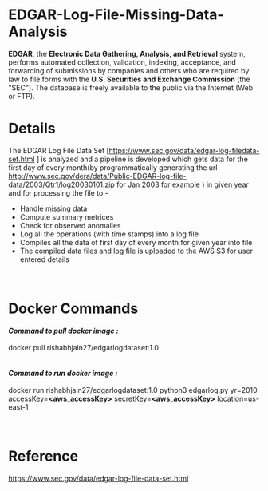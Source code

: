 # EDGAR-Log-File-Missing-Data-Analysis

**EDGAR**, the **Electronic Data Gathering, Analysis, and Retrieval** system, performs automated collection,
validation, indexing, acceptance, and forwarding of submissions by companies and others who are required
by law to file forms with the **U.S. Securities and Exchange Commission** (the "SEC"). The database is freely
available to the public via the Internet (Web or FTP).

# Details
The EDGAR Log File Data Set [https://www.sec.gov/data/edgar-log-filedata-set.html ] is analyzed and a pipeline is developed which gets data for the first day of every month(by programmatically generating the url http://www.sec.gov/dera/data/Public-EDGAR-log-file-data/2003/Qtr1/log20030101.zip for Jan 2003 for example ) in given year and for processing the file to -
* Handle missing data<br>
* Compute summary metrices<br>
* Check for observed anomalies<br>
* Log all the operations (with time stamps) into a log file<br>
* Compiles all the data of first day of every month for given year into file<br>
* The compiled data files and log file is uploaded to the AWS S3 for user entered details<br><br><br> 


# Docker Commands

**_Command to pull docker image :_**<br><br>
docker pull rishabhjain27/edgarlogdataset:1.0<br><br><br>
**_Command to run docker image :_**<br><br>
docker run rishabhjain27/edgarlogdataset:1.0 python3 edgarlog.py yr=2010 accessKey=**<aws_accessKey>** secretKey=**<aws_accessKey>** location=us-east-1
<br><br><br>

# Reference
https://www.sec.gov/data/edgar-log-file-data-set.html<br><br>

